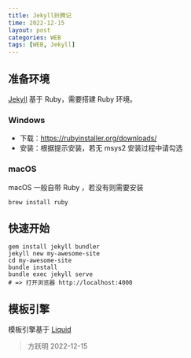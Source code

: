 ```yaml
---
title: Jekyll折腾记
time: 2022-12-15
layout: post
categories: WEB
tags: [WEB, Jekyll]
---
```


## 准备环境

[Jekyll] 基于 Ruby，需要搭建 Ruby 环境。

### Windows

- 下载：https://rubyinstaller.org/downloads/
- 安装：根据提示安装，若无 msys2 安装过程中请勾选

### macOS

macOS 一般自带 Ruby ，若没有则需要安装

```shell
brew install ruby
```

## 快速开始

```shell
gem install jekyll bundler
jekyll new my-awesome-site
cd my-awesome-site
bundle install
bundle exec jekyll serve
# => 打开浏览器 http://localhost:4000
```

## 模板引擎

模板引擎基于 [Liquid]

> 方跃明
> 2022-12-15

[Jekyll]: http://jekyllcn.com/
[Liquid]: https://github.com/Shopify/liquid
